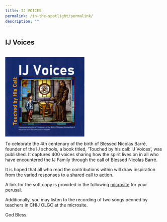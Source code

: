 ```yaml
---
title: IJ VOICES
permalink: /in-the-spotlight/permalink/
description: ""
---
```


## IJ Voices
<br>
<img style="width: 50%;" src="/images/IJ%20Voices.png" align = "center" />

To celebrate the 4th centenary of the birth of Blessed Nicolas Barré, founder of the IJ schools, a book titled, ‘Touched by his call: IJ Voices’, was published. It captures 400 voices sharing how the spirit lives on in all who have encountered the IJ Family through the call of Blessed Nicolas Barré. 

  

It is hoped that all who read the contributions within will draw inspiration from the varied responses to a shared call to action. 

  

A link for the soft copy is provided in the following [microsite](https://sites.google.com/moe.edu.sg/ij-voices/home) for your perusal.

  

Additionally, you may listen to the recording of two songs penned by teachers in CHIJ OLGC at the microsite. 

  

God Bless.

